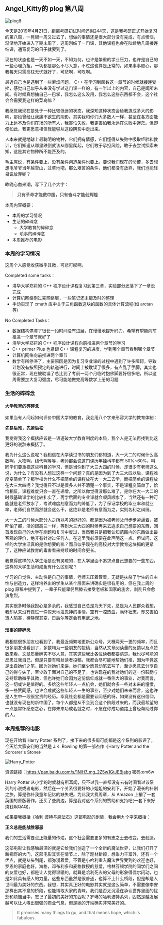 ## Angel_Kitty的 plog 第八周

![plog8](./sources/2019_04_21/figure/page.jpg)

今天是2019年4月21日，距离考研初试时间还剩244天，这是我考研正式开始复习的第八周，一晃眼一周又过去了，想做的事情还是很大部分没有完成，有点懊恼，渐渐地开始进入了期末周了，这周刚结了一门课，其他课程也会在陆续地几周接连结课，通宵复习的日子就要到了。

现在的状态也是一天不如一天，不知为何，也许是繁重的学业压力，也许是自己的一些心理负担，一切都是那么不尽人意，不过这也算是正常的，如果事事顺心，那我每天只需高枕无忧就好了，可悲啊，可叹啊。

最近自己也是遇到了一些麻烦问题， C++ 在学习到函数这一章节的时候就接连受挫，感觉自己似乎从来没有学过这门课一样的，有一半以上的内容，自己是闻所未闻。有时候真想抽自己一巴掌，我怎么这么没用，我怎么这些东西都不会，这个社会会需要我这样的菜鸟嘛？

我感觉我现在是处于一种比较低迷的状态，我深知这种状态会给我造成多大的影响，那段曾经让我痛不欲生的阴影。其实我和你们大多数人一样，甚至在各方面能力上远不及你们在场的所有人，我害怕失败，我更害怕我永远在失败中迷茫。但即便如此，我更愿意相信我能够从这段阴影中走出来。

人本来就是地球上最聪明的物种，它们拥有情感，它们懂得从失败中吸取经验和教训，它们知道从哪里跌倒就该从哪里爬起，它们敢于承担风险，敢于去尝试探索未知，这是其它物种所不能匹及的。

毛主席说，有条件要上，没有条件创造条件也要上。要说我们现在的命苦，多去想想毛爷爷当年越雪山，过草地吧，那么艰苦的条件，他们都没有放弃，我们岂能轻易说放弃呢？

昨晚心血来潮，写下了几个大字：

> **只有革命才能救中国，只有奋斗才能创辉煌**

本周内容概要：

- 本周的学习情况
- 生活的碎碎念
  - 大学教育的碎碎念
  - 琐事的碎碎念
- 本周推荐的电影

### 本周的学习情况

这周个人感觉收获微乎其微，可悲可叹啊。

Completed some tasks：

- 清华大学郑莉的 C++ 程序设计课程复习到第三章，实验部分还落下了一章没完成
- 计算机网络刚过完网络层，一些笔记还未能及时的整理
- 手动实现了 cmath 库中关于三角函数这块的函数的具体计算流程(如 arctan 等)

No Completed Tasks：

- 数据结构停滞了很长一段时间没有进展，在慢慢地提升码力，希望有望能向前推进一个章节就好了
- 清华大学郑莉的 C++ 程序设计课程向前推进两个章节的学习
- C++ primer Plus 也紧跟 C++ 课程复习的进度，学到哪个章节看到哪个章节
- 计算机网络向前推进两个章节
- 数学有所停滞了，主要原因是因为复习专业课的过程中遇到了许多障碍，导致计划没有按照预定的轨道进行，时间上被耽误了很多，有点乱了手脚，其实也很正常，现在被耽误了总比到了考前一两个月临时抱佛脚要好很多吧，所以这周需要加大复习强度，尽可能地做完高等数学上册的习题

### 生活的碎碎念

#### 大学教育的碎碎念

如果当有人问起如何评价中国大学的教育，我会用八个字来形容大学的教育体制：

**先易后难，先紧后松**

我觉得我这个概括应该是一语道破大学教育制度的本质，我个人是无法再找到比这更好的说辞来概括了。

我为什么这么说呢？我相信在大学读过书的朋友们都知道，大一大二的时候什么高数啊，大物啊，线代啊等等，老师都会说这门课历年挂科率都有 50%~60%，叫同学们要重视这些科目的学习，但是当你到了大三大四的时候，却很少有老师这么说，为什么？有没有人想过这样一个问题？真的是因为到了大三大四以后，课程难度变简单了？那学校为什么不把简单的课程放在大一大二去学，而把简单的课程放在大三大四呢？我觉得只不过是很多人并不清楚一个事实，不是课程变简单了，恰恰相反，课程难度只会一直在递增，之所以你觉得没那么难了，是你在大一大二的时候基础课学的比较扎实了，再学后面的专业课就会顺风顺水了，当然还有一种可能就是老师放水了，考试难度刻意而为的降低了，为了保证学校的毕业率和就业率，老师们自然而然就会这么干，这绝非是老师有意而为之，实则名利之纠纷。

大一大二的时候大部分人之所以考的挺好的，都是因为被老师父母步步紧逼着，被吓怕了都，活的跟高三一样，等到大三大四的时候再来去追求自己想要的东西，回首发现自己的大学在刷题和复习中度过，当然我只是把我认知范围内的东西做出最客观的评价，绝非有针对过任何人，在这里我必须要在此声明这一点。但试问，这样的大学生活真的是你想要的嘛？而且似乎现在的高校对大学教育这块抓的更紧了，这种应试教育的毒害看来持续的时间会更长。

我觉得这样的大学生活是没有灵魂的，在大学里面不追求点自己想要的一些东西，这样的大学生活和咸鱼有什么区别呢？

学习的自觉性、主动性是自己的事情，老师去压着管着，无疑是抹杀了学生的自主性与创造力，这样培养出的学生从某个层面来讲确实是很有用的，但在我上周的 plog 原稿中提到了，一辈子只能卑躬屈膝去接受老板和国家的施舍，剥削只会愈演愈烈。

其实很多时候我担心是多余的，我感觉自己总是为天下先，总是为人民群众着想，我却从来没有做过一件惊天地泣鬼神的事情，空有一腔热血，满怀壮志，却又害怕遭人陷害，待静观其变，日后尔等定会有用武之地。

#### 琐事的碎碎念

我相信很多朋友也看到了，我最近频繁地更新公众号，大概两天一更的频率，而且很多朋友也看到了，多数均为一些朋友的投稿，当然从文章阅读量的反馈以及点赞数来看，文章质量确实不尽人意，其实这些我比各位读者都要清楚。我也尽可能的反思过我自己，但是只要有粉丝读者投稿，我都会尽可能地帮她们推，因为毕竟这是出自她们之笔，因为对她们来讲，她们至少愿意动笔去写了，至少愿意去分享自己的得与失了，至少敢于面对自己的不足了。也许现在的我对她们的这一份鼓励与支持帮助微乎其微，但也许她们会因为这份信仰成就一番伟大的事业，对我而言，这一切或许是值得的。多给这些年轻人一点机会，她们就会多一些对未来的憧憬，多一些赞同感，也许会成就这些年轻人一生的事业，至少对她们未来而言，这也许是人生中一段很宝贵的经历。毕竟社会都是需要认同感的呀，如果没有这份信仰，也就没有现在的新中国了。每个人都是从不会到会这个阶段过来的，而我最希望的一点是常怀感恩之心，在你未来功成名就之时，不忘在你成功道路上曾经帮助过你的人。

### 本周推荐的电影

现在开始看 Harry Potter 系列了，接下来的很多周可能都是这个系列的影评了，今天给大家安利的当然是 J.K. Rowling 的第一部杰作《Harry Potter and the Sorcerer's Stone》

![Harry_Potter](./sources/2019_04_21/figure/Harry_Potter.jpg)

资源链接：https://pan.baidu.com/s/1NlH7_mg_2Z5w1GtJEBjabg  密码:om6w

Harry Potter 从小学的时候就有所耳闻，只不过我一直都没有去有时间看过该系列的小说或者电影，然后在一个关系很要好的小姐姐的安利下，开始了漫长的补剧之旅，算是弥补我童年记忆的缺失吧。为此我大费周章，从 Amazon 上捎了一套英国的原版著作，还买了些周边，算是我对这个系列的赞助和支持吧(一套下来好烧钱啊QAQ)。

如果要我概括《哈利·波特与魔法石》这部电影的剧情，我会用九个字来概括：

**正义总是能战胜邪恶**

我们的生活需要点正能量的传递，这个社会需要更多的有志之士去改变，去创造。

这部电影让我感触最深的就是它给我们创造了一个全新的魔法世界，让我们打开了新视野的大门，这部电影其实在情节上，除了题材新颖，想象力丰富外，还有一个优点，就是从头到尾，都弥漫着爱。不管是小哈利重入魔法世界受到的欢迎也好，罗恩的家庭也好，海格，邓布利多和麦格教授的慈爱，格林芬顿学院的同学们之间的友爱也好，都是让人觉得温暖的，就算是哈利死去的父母的形象得偶尔闪动，也是如此具有感人的力量。这些东西虽然是很普通，也算不上什么桥段，但是却是人世间最为美好的东西。我想，其实真正好的电影其实就是这么简单，不需要像李安那样出其不意的桥段，也能博取大家的青睐。我们是否太沉浸在承认世界里面的忧愁和烦恼当中，忘记了最初的美好的东西呢？罗琳的哈利波特系列，固然是越发展越可以让人嗅出很强的商业气息，但是她的开端确实非常美好的。

> It promises many things to go, and that means hope, which is fabulous.